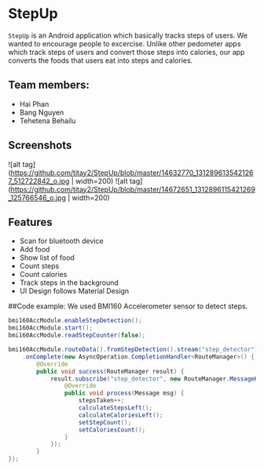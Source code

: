 # StepUp

`StepUp` is an Android application which basically tracks steps of users. We wanted to encourage people to excercise.
Unlike other pedometer apps which track steps of users and convert those steps into calories, our app converts the foods that users eat into steps and calories.

## Team members:
- Hai Phan
- Bang Nguyen
- Tehetena Behailu

## Screenshots

![alt tag](https://github.com/titay2/StepUp/blob/master/14632770_1312896135421267_512722842_o.jpg | width=200)
![alt tag](https://github.com/titay2/StepUp/blob/master/14672651_1312896115421269_125766546_o.jpg | width=200)

## Features
- Scan for bluetooth device
- Add food
- Show list of food
- Count steps
- Count calories
- Track steps in the background
- UI Design follows Material Design


##Code example:
We used BMI160 Accelerometer sensor to detect steps.

```Java
bmi160AccModule.enableStepDetection();
bmi160AccModule.start();
bmi160AccModule.readStepCounter(false);

bmi160AccModule.routeData().fromStepDetection().stream("step_detector").commit()
    .onComplete(new AsyncOperation.CompletionHandler<RouteManager>() {
        @Override
        public void success(RouteManager result) {
            result.subscribe("step_detector", new RouteManager.MessageHandler() {
                @Override
                public void process(Message msg) {
                    stepsTaken++;
                    calculateStepsLeft();
                    calculateCaloriesLeft();
                    setStepCount();
                    setCaloriesCount();
                }
            });
        }
});
```


